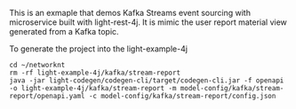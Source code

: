 This is an exmaple that demos Kafka Streams event sourcing with microservice built with light-rest-4j. It is mimic the user report material view generated from a Kafka topic. 

To generate the project into the light-example-4j

```
cd ~/networknt
rm -rf light-example-4j/kafka/stream-report
java -jar light-codegen/codegen-cli/target/codegen-cli.jar -f openapi -o light-example-4j/kafka/stream-report -m model-config/kafka/stream-report/openapi.yaml -c model-config/kafka/stream-report/config.json
```

